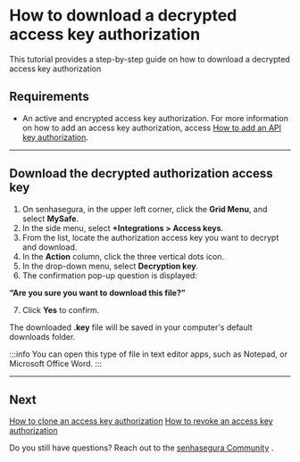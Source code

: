 # How to download a decrypted access key authorization

This tutorial provides a step-by-step guide on how to download a decrypted access key authorization

## Requirements

* An active and encrypted access key authorization. For more information on how to add an access key authorization, access [How to add an API key authorization](/v3-32/docs/mysafe-how-to-add-an-access-key-authorization).

***
## Download the decrypted authorization access key

1. On senhasegura, in the upper left corner, click the **Grid Menu**, and select **MySafe**.
2. In the side menu, select **+Integrations > Access keys**.
3. From the list, locate the authorization access key you want to decrypt and download.
4. In the **Action** column, click the three vertical dots icon.
5. In the drop-down menu, select **Decryption key**.
6. The confirmation pop-up question is displayed: 

**“Are you sure you want to download this file?”**
 
7. Click **Yes** to confirm.


The downloaded **.key** file will be saved in your computer's default downloads folder.

:::info
You can open this type of file in text editor apps, such as Notepad, or Microsoft Office Word.
:::

***
## Next
[How to clone an access key authorization](/v3-32/docs/mysafe-how-to-clone-an-access-key-authorization)
[How to revoke an access key authorization](/v3-32/docs/mysafe-how-to-revoke-an-access-key-authorization)

Do you still have questions? Reach out to the [senhasegura Community](https://community.senhasegura.io/) .